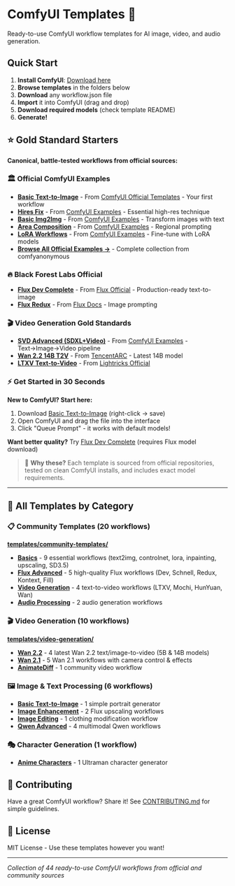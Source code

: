 # ComfyUI Templates 🎨

Ready-to-use ComfyUI workflow templates for AI image, video, and audio generation.

## Quick Start

1. **Install ComfyUI**: [Download here](https://github.com/comfyanonymous/ComfyUI)
2. **Browse templates** in the folders below
3. **Download** any workflow.json file
4. **Import** it into ComfyUI (drag and drop)
5. **Download required models** (check template README)
6. **Generate!**

## ⭐ Gold Standard Starters

**Canonical, battle-tested workflows from official sources:**

### 🏛️ Official ComfyUI Examples
- **[Basic Text-to-Image](templates/community-templates/basics/default/)** - From [ComfyUI Official Templates](https://github.com/Comfy-Org/workflow_templates) - Your first workflow
- **[Hires Fix](templates/image-generation/official-examples/hires-fix/)** - From [ComfyUI Examples](https://comfyanonymous.github.io/ComfyUI_examples/2_pass_txt2img/) - Essential high-res technique
- **[Basic Img2Img](templates/image-generation/official-examples/img2img-basic/)** - From [ComfyUI Examples](https://comfyanonymous.github.io/ComfyUI_examples/img2img/) - Transform images with text
- **[Area Composition](templates/image-generation/official-examples/area-composition/)** - From [ComfyUI Examples](https://comfyanonymous.github.io/ComfyUI_examples/area_composition/) - Regional prompting
- **[LoRA Workflows](templates/image-generation/official-examples/lora/)** - From [ComfyUI Examples](https://comfyanonymous.github.io/ComfyUI_examples/lora/) - Fine-tune with LoRA models
- **[Browse All Official Examples →](templates/image-generation/official-examples/)** - Complete collection from comfyanonymous

### 🔥 Black Forest Labs Official
- **[Flux Dev Complete](templates/community-templates/flux-advanced/flux_dev_full_text_to_image/)** - From [Flux Official](https://github.com/black-forest-labs/flux) - Production-ready text-to-image
- **[Flux Redux](templates/community-templates/flux-advanced/flux_redux_model_example/)** - From [Flux Docs](https://blackforestlabs.ai/) - Image prompting

### 🎬 Video Generation Gold Standards  
- **[SVD Advanced (SDXL+Video)](templates/video-generation/official-examples/svd-advanced/)** - From [ComfyUI Examples](https://comfyanonymous.github.io/ComfyUI_examples/video/) - Text→Image→Video pipeline
- **[Wan 2.2 14B T2V](templates/video-generation/wan-22/text_to_video_wan22_14B.json)** - From [TencentARC](https://github.com/TencentARC/SEED-Story) - Latest 14B model
- **[LTXV Text-to-Video](templates/community-templates/video-generation/ltxv_text_to_video/)** - From [Lightricks Official](https://huggingface.co/Lightricks/LTX-Video)

### ⚡ Get Started in 30 Seconds
**New to ComfyUI? Start here:**
1. Download [Basic Text-to-Image](templates/community-templates/basics/default/default.json) (right-click → save)
2. Open ComfyUI and drag the file into the interface  
3. Click "Queue Prompt" - it works with default models!

**Want better quality?** Try [Flux Dev Complete](templates/community-templates/flux-advanced/flux_dev_full_text_to_image/flux_dev_full_text_to_image.json) (requires Flux model download)

> 🎯 **Why these?** Each template is sourced from official repositories, tested on clean ComfyUI installs, and includes exact model requirements.

---

## 📁 All Templates by Category

### 📋 **Community Templates** (20 workflows)
**[templates/community-templates/](templates/community-templates/)**
- **[Basics](templates/community-templates/basics/)** - 9 essential workflows (text2img, controlnet, lora, inpainting, upscaling, SD3.5)
- **[Flux Advanced](templates/community-templates/flux-advanced/)** - 5 high-quality Flux workflows (Dev, Schnell, Redux, Kontext, Fill)
- **[Video Generation](templates/community-templates/video-generation/)** - 4 text-to-video workflows (LTXV, Mochi, HunYuan, Wan)  
- **[Audio Processing](templates/community-templates/audio-processing/)** - 2 audio generation workflows

### 🎬 **Video Generation** (10 workflows) 
**[templates/video-generation/](templates/video-generation/)**
- **[Wan 2.2](templates/video-generation/wan-22/)** - 4 latest Wan 2.2 text/image-to-video (5B & 14B models)
- **[Wan 2.1](templates/video-generation/wan-21/)** - 5 Wan 2.1 workflows with camera control & effects
- **[AnimateDiff](templates/video-generation/animatediff-community/)** - 1 community video workflow

### 🖼️ **Image & Text Processing** (6 workflows)
- **[Basic Text-to-Image](templates/image-generation/basic-txt2img/)** - 1 simple portrait generator
- **[Image Enhancement](templates/image-enhancement/flux-upscaling/)** - 2 Flux upscaling workflows  
- **[Image Editing](templates/image-editing/clothing-modification/)** - 1 clothing modification workflow
- **[Qwen Advanced](templates/text-processing/qwen-advanced/)** - 4 multimodal Qwen workflows

### 🎭 **Character Generation** (1 workflow)
- **[Anime Characters](templates/character-generation/anime-characters/)** - 1 Ultraman character generator

## 🤝 Contributing

Have a great ComfyUI workflow? Share it! See [CONTRIBUTING.md](CONTRIBUTING.md) for simple guidelines.

## 📜 License

MIT License - Use these templates however you want!

---
*Collection of 44 ready-to-use ComfyUI workflows from official and community sources*
